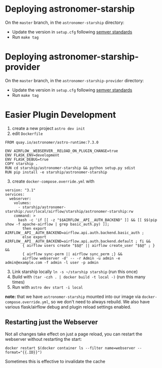 
# Deploying astronomer-starship
On the `master` branch, in the `astronomer-starship` directory:
- Update the version in `setup.cfg` following [semver standards](https://semver.org/)
- Run `make tag`

# Deploying astronomer-starship-provider
On the `master` branch, in the `astronomer-starship-provider` directory:
- Update the version in `setup.cfg` following [semver standards](https://semver.org/)
- Run `make tag`

# Easier Plugin Development
1. create a new project `astro dev init`
2. edit `Dockerfile`
```
FROM quay.io/astronomer/astro-runtime:7.3.0

ENV AIRFLOW__WEBSERVER__RELOAD_ON_PLUGIN_CHANGE=true
ENV FLASK_ENV=development
ENV FLASK_DEBUG=true
COPY starship .
RUN cd starship/astronomer-starship && python setup.py sdist
RUN pip install -e starship/astronomer-starship
```
3. create `docker-compose.override.yml` with
```
version: "3.1"
services:
  webserver:
    volumes:
      - starship/astronomer-starship:/usr/local/airflow/starship/astronomer-starship:rw
    command: >
      bash -c 'if [[ -z "$$AIRFLOW__API__AUTH_BACKEND" ]] && [[ $$(pip show -f apache-airflow | grep basic_auth.py) ]];
        then export AIRFLOW__API__AUTH_BACKEND=airflow.api.auth.backend.basic_auth ;
        else export AIRFLOW__API__AUTH_BACKEND=airflow.api.auth.backend.default ; fi &&
        { airflow users create "$$@" || airflow create_user "$$@" ; } &&
        { airflow sync-perm || airflow sync_perm ;} &&
        airflow webserver -d' -- -r Admin -u admin -e admin@example.com -f admin -l user -p admin
```
3. Link starship locally `ln -s ~/starship starship` (run this once)
4. Build with `(tar -czh . | docker build -t local -)` (run this many times)
5. Run with `astro dev start -i local` 

**note:** that we have `astronomer-starship` mounted into our image via `docker-compose.override.yml`, so we don't need to always rebuild. We also have various flask/airflow debug and plugin reload settings enabled.

## Restarting just the Webserver
Not all changes take effect on just a page reload, you can restart the webserver without restarting the start:
```shell
docker restart $(docker container ls --filter name=webserver --format="{{.ID}}")
```
Sometimes this is effective to invalidate the cache